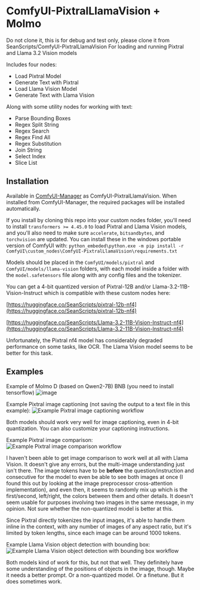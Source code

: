 # ComfyUI-PixtralLlamaVision + Molmo
 Do not clone it, this is for debug and test only, please clone it from SeanScripts/ComfyUI-PixtralLlamaVision
 For loading and running Pixtral and Llama 3.2 Vision models

Includes four nodes:
- Load Pixtral Model
- Generate Text with Pixtral
- Load Llama Vision Model
- Generate Text with Llama Vision

Along with some utility nodes for working with text:
- Parse Bounding Boxes
- Regex Split String
- Regex Search
- Regex Find All
- Regex Substitution
- Join String
- Select Index
- Slice List

## Installation

Available in [ComfyUI-Manager](https://github.com/ltdrdata/ComfyUI-Manager) as ComfyUI-PixtralLlamaVision. When installed from ComfyUI-Manager, the required packages will be installed automatically.

If you install by cloning this repo into your custom nodes folder, you'll need to install `transformers >= 4.45.0` to load Pixtral and Llama Vision models, and you'll also need to make sure `accelerate`, `bitsandbytes`, and `torchvision` are updated. You can install these in the windows portable version of ComfyUI with:
`python_embeded\python.exe -m pip install -r ComfyUI\custom_nodes\ComfyUI-PixtralLlamaVision\requirements.txt`

Models should be placed in the `ComfyUI/models/pixtral` and `ComfyUI/models/llama-vision` folders, with each model inside a folder with the `model.safetensors` file along with any config files and the tokenizer.

You can get a 4-bit quantized version of Pixtral-12B and/or Llama-3.2-11B-Vision-Instruct which is compatible with these custom nodes here:

[https://huggingface.co/SeanScripts/pixtral-12b-nf4](https://huggingface.co/SeanScripts/pixtral-12b-nf4)

[https://huggingface.co/SeanScripts/Llama-3.2-11B-Vision-Instruct-nf4](https://huggingface.co/SeanScripts/Llama-3.2-11B-Vision-Instruct-nf4)

Unfortunately, the Pixtral nf4 model has considerably degraded performance on some tasks, like OCR. The Llama Vision model seems to be better for this task.

## Examples
Example of Molmo D (based on Qwen2-7B) BNB (you need to install tensorflow)
![image](https://github.com/user-attachments/assets/a91d3d75-19e0-4091-846f-42232395c4d7)

Example Pixtral image captioning (not saving the output to a text file in this example):
![Example Pixtral image captioning workflow](pixtral_caption_example.jpg)

Both models should work very well for image captioning, even in 4-bit quantization. You can also customize your captioning instructions.

Example Pixtral image comparison:
![Example Pixtral image comparison workflow](pixtral_comparison_example.jpg)

I haven't been able to get image comparison to work well at all with Llama Vision. It doesn't give any errors, but the multi-image understanding just isn't there. The image tokens have to be **before** the question/instruction and consecutive for the model to even be able to see both images at once (I found this out by looking at the image preprocessor cross-attention implementation), and even then, it seems to randomly mix up which is the first/second, left/right, the colors between them and other details. It doesn't seem usable for purposes involving two images in the same message, in my opinion. Not sure whether the non-quantized model is better at this.

Since Pixtral directly tokenizes the input images, it's able to handle them inline in the context, with any number of images of any aspect ratio, but it's limited by token lengths, since each image can be around 1000 tokens.

Example Llama Vision object detection with bounding box:
![Example Llama Vision object detection with bounding box workflow](llama_vision_bounding_box_example.jpg)

Both models kind of work for this, but not that well. They definitely have some understanding of the positions of objects in the image, though. Maybe it needs a better prompt. Or a non-quantized model. Or a finetune. But it does sometimes work.
